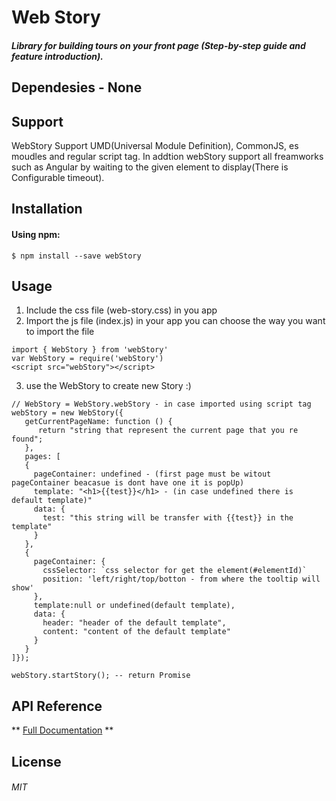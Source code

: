 # Web Story

##### Library for building tours on your front page (Step-by-step guide and feature introduction).
## Dependesies -  None

## Support
WebStory Support UMD(Universal Module Definition), CommonJS, es moudles and regular script tag.
In addtion webStory support all freamworks such as Angular by waiting to the given element to display(There is Configurable timeout).
## Installation
#### Using npm:
```
$ npm install --save webStory
```
## Usage
1. Include the css file (web-story.css) in you app
2. Import the js file (index.js) in your app you can choose the way you want to import the file
```
import { WebStory } from 'webStory' 
var WebStory = require('webStory')
<script src="webStory"></script>
```
3. use the WebStory to create new Story :)
```
// WebStory = WebStory.webStory - in case imported using script tag
webStory = new WebStory({
   getCurrentPageName: function () {
      return "string that represent the current page that you re found";
   },
   pages: [
   {
     pageContainer: undefined - (first page must be witout pageContainer beacasue is dont have one it is popUp)
     template: "<h1>{{test}}</h1> - (in case undefined there is default template)"
     data: {
	   test: "this string will be transfer with {{test}} in the template"
     }
   }, 
   {
     pageContainer: {
	   cssSelector: `css selector for get the element(#elementId)`
	   position: 'left/right/top/botton - from where the tooltip will show'
     },
     template:null or undefined(default template),
     data: {
	   header: "header of the default template",
	   content: "content of the default template"
     }
   }
]});

webStory.startStory(); -- return Promise
```
## API Reference
** [Full Documentation]() **


License
----
###### MIT
